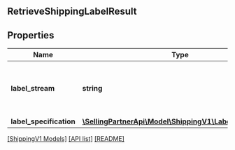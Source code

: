 ## RetrieveShippingLabelResult

## Properties

Name | Type | Description | Notes
------------ | ------------- | ------------- | -------------
**label_stream** | **string** | Contains binary image data encoded as a base-64 string. |
**label_specification** | [**\SellingPartnerApi\Model\ShippingV1\LabelSpecification**](LabelSpecification.md) |  |

[[ShippingV1 Models]](../) [[API list]](../../Api) [[README]](../../../README.md)
